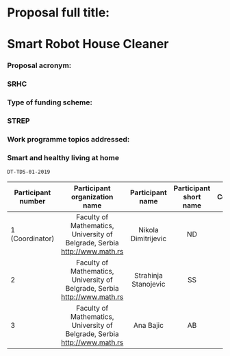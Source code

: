 # Proposal full title:
# Smart Robot House Cleaner

### Proposal acronym:
### SRHC


### Type of funding scheme:
### STREP

### Work programme topics addressed:
### Smart and healthy living at home
	DT-TDS-01-2019



| Participant number  |  Participant organization name   |Participant name      |  Participant short name  | Country  |
|----------|:-------------:|:-------------:|:------:|-------------------------------:|
| 1 (Coordinator) | Faculty of Mathematics, University of Belgrade, Serbia http://www.math.rs | Nikola Dimitrijevic | ND | Serbia |
| 2 | Faculty of Mathematics, University of Belgrade, Serbia http://www.math.rs |   Strahinja Stanojevic   |   SS | Serbia |
| 3 | Faculty of Mathematics, University of Belgrade, Serbia http://www.math.rs | Ana Bajic | AB | Serbia |
